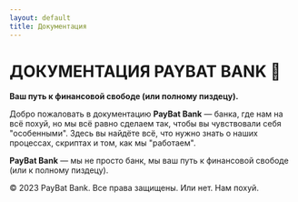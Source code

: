 ```yaml
---
layout: default
title: Документация
---
```


# ДОКУМЕНТАЦИЯ PAYBAT BANK 🏦  
**Ваш путь к финансовой свободе (или полному пиздецу).**

Добро пожаловать в документацию **PayBat Bank** — банка, где нам на всё похуй, но мы всё равно сделаем так, чтобы вы чувствовали себя "особенными". Здесь вы найдёте всё, что нужно знать о наших процессах, скриптах и том, как мы "работаем".  

**PayBat Bank** — мы не просто банк, мы ваш путь к финансовой свободе (или к полному пиздецу).  

© 2023 PayBat Bank. Все права защищены. Или нет. Нам похуй.